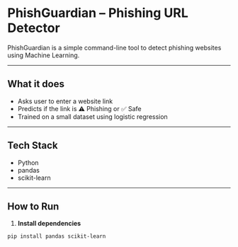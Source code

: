 #  PhishGuardian – Phishing URL Detector

PhishGuardian is a simple command-line tool to detect phishing websites using Machine Learning.

---

##  What it does
- Asks user to enter a website link
- Predicts if the link is ⚠️ Phishing or ✅ Safe
- Trained on a small dataset using logistic regression

---

##  Tech Stack
- Python
- pandas
- scikit-learn

---

##  How to Run

1. **Install dependencies**  
```bash
pip install pandas scikit-learn
